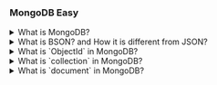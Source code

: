 ### MongoDB Easy

<details>
  <summary>What is MongoDB?</summary>

  <p>
  1. MongoDB is the NoSQL database that provides to store large amount of unstructured data. <br/>
  2. It works over the Document and Collection concept. <br/>
  3. MongoDB stores data in flexible, JSON-like documents with dynamic schemas, a format known as BSON (Binary  JSON).<br/>
  4. The MongoDB database contains collections just like allowed to create multiple databases and multiple collections.
  </p>
</details>

<details>
  <summary>What is BSON? and How it is different from JSON?</summary>

BSON stands for Binary JSON (Javascript Object Notetion). It is used to transmit and store data across web based applications. It has similarities with JSON for instance BSON .
<br/>
For Ex.

```js showLineNumbers=true
{
"_id": ObjectId("5f5a8f8e8216b52e5e9a0374"),
"name": "John Doe",
"age": 30,
"email": "john.doe@example.com",
"isStudent": false,
"grades": [85, 92, 78, 90],
"address": {
  "street": "123 Main St",
  "city": "Anytown",
  "zipcode": "12345"
}
}

```

**Difference between JSON and BSON**

JSON :

 <p>
 1. JSON files are written in text format. <br/>
 2. It is use to transmit of data. <br/>
 3. It is slow as compared to BSON.<br/>
 4. It has limited set of data types, including objects, arrays, strings, numbers, booleans, and null.
   </p>

BSON :

 <p>
 1. BSON files are written in binary. <br/>
 2. Databases use BSON to store data. <br/>
 3. It is Faster than JSON.<br/>
 4. It Extends JSON with additional data types such as binary data, date, regular expression, ObjectId .

   </p>

</details>

<details>
  <summary>What is `ObjectId` in MongoDB?</summary>

In MongoDB, each document in a collection is required to have a unique identifier known as "ObjectId." ObjectId is automatically assigned by MongoDB to documents at the time of document insertion.

</details>

<details>
  <summary>What is `collection` in MongoDB?</summary>

In MongoDB, a collection is a group of MongoDB documents. It allow flexibility structure in stored documents.

</details>

<details>
  <summary>What is `document` in MongoDB?</summary>

It is a JSON-like BSON (Binary JSON) object that consists of key-value pairs. BSON is a binary representation of JSON-like documents. A document in MongoDB is essentially a set of key-value pairs, where the keys are strings (field names) and the values can be various data types value.

</details>
